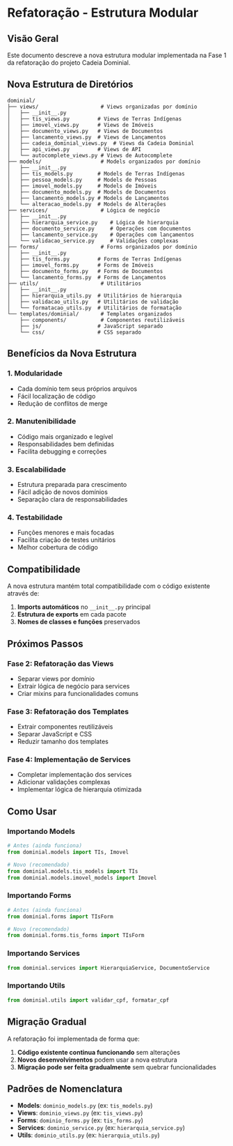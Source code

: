 # Refatoração - Estrutura Modular

## Visão Geral

Este documento descreve a nova estrutura modular implementada na Fase 1 da refatoração do projeto Cadeia Dominial.

## Nova Estrutura de Diretórios

```
dominial/
├── views/                    # Views organizadas por domínio
│   ├── __init__.py
│   ├── tis_views.py         # Views de Terras Indígenas
│   ├── imovel_views.py      # Views de Imóveis
│   ├── documento_views.py   # Views de Documentos
│   ├── lancamento_views.py  # Views de Lançamentos
│   ├── cadeia_dominial_views.py  # Views da Cadeia Dominial
│   ├── api_views.py         # Views de API
│   └── autocomplete_views.py # Views de Autocomplete
├── models/                   # Models organizados por domínio
│   ├── __init__.py
│   ├── tis_models.py        # Models de Terras Indígenas
│   ├── pessoa_models.py     # Models de Pessoas
│   ├── imovel_models.py     # Models de Imóveis
│   ├── documento_models.py  # Models de Documentos
│   ├── lancamento_models.py # Models de Lançamentos
│   └── alteracao_models.py  # Models de Alterações
├── services/                 # Lógica de negócio
│   ├── __init__.py
│   ├── hierarquia_service.py    # Lógica de hierarquia
│   ├── documento_service.py     # Operações com documentos
│   ├── lancamento_service.py    # Operações com lançamentos
│   └── validacao_service.py     # Validações complexas
├── forms/                    # Forms organizados por domínio
│   ├── __init__.py
│   ├── tis_forms.py         # Forms de Terras Indígenas
│   ├── imovel_forms.py      # Forms de Imóveis
│   ├── documento_forms.py   # Forms de Documentos
│   └── lancamento_forms.py  # Forms de Lançamentos
├── utils/                    # Utilitários
│   ├── __init__.py
│   ├── hierarquia_utils.py  # Utilitários de hierarquia
│   ├── validacao_utils.py   # Utilitários de validação
│   └── formatacao_utils.py  # Utilitários de formatação
└── templates/dominial/       # Templates organizados
    ├── components/           # Componentes reutilizáveis
    ├── js/                  # JavaScript separado
    └── css/                 # CSS separado
```

## Benefícios da Nova Estrutura

### 1. **Modularidade**
- Cada domínio tem seus próprios arquivos
- Fácil localização de código
- Redução de conflitos de merge

### 2. **Manutenibilidade**
- Código mais organizado e legível
- Responsabilidades bem definidas
- Facilita debugging e correções

### 3. **Escalabilidade**
- Estrutura preparada para crescimento
- Fácil adição de novos domínios
- Separação clara de responsabilidades

### 4. **Testabilidade**
- Funções menores e mais focadas
- Facilita criação de testes unitários
- Melhor cobertura de código

## Compatibilidade

A nova estrutura mantém total compatibilidade com o código existente através de:

1. **Imports automáticos** no `__init__.py` principal
2. **Estrutura de exports** em cada pacote
3. **Nomes de classes e funções** preservados

## Próximos Passos

### Fase 2: Refatoração das Views
- Separar views por domínio
- Extrair lógica de negócio para services
- Criar mixins para funcionalidades comuns

### Fase 3: Refatoração dos Templates
- Extrair componentes reutilizáveis
- Separar JavaScript e CSS
- Reduzir tamanho dos templates

### Fase 4: Implementação de Services
- Completar implementação dos services
- Adicionar validações complexas
- Implementar lógica de hierarquia otimizada

## Como Usar

### Importando Models
```python
# Antes (ainda funciona)
from dominial.models import TIs, Imovel

# Novo (recomendado)
from dominial.models.tis_models import TIs
from dominial.models.imovel_models import Imovel
```

### Importando Forms
```python
# Antes (ainda funciona)
from dominial.forms import TIsForm

# Novo (recomendado)
from dominial.forms.tis_forms import TIsForm
```

### Importando Services
```python
from dominial.services import HierarquiaService, DocumentoService
```

### Importando Utils
```python
from dominial.utils import validar_cpf, formatar_cpf
```

## Migração Gradual

A refatoração foi implementada de forma que:
1. **Código existente continua funcionando** sem alterações
2. **Novos desenvolvimentos** podem usar a nova estrutura
3. **Migração pode ser feita gradualmente** sem quebrar funcionalidades

## Padrões de Nomenclatura

- **Models**: `dominio_models.py` (ex: `tis_models.py`)
- **Views**: `dominio_views.py` (ex: `tis_views.py`)
- **Forms**: `dominio_forms.py` (ex: `tis_forms.py`)
- **Services**: `dominio_service.py` (ex: `hierarquia_service.py`)
- **Utils**: `dominio_utils.py` (ex: `hierarquia_utils.py`) 